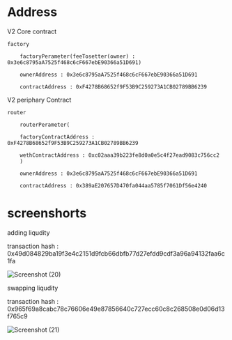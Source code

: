 # Address
V2 Core contract
	
	factory
		
		factoryPerameter(feeTosetter(owner) : 0x3e6c8795aA7525f468c6cF667ebE90366a51D691)
		
		ownerAddress : 0x3e6c8795aA7525f468c6cF667ebE90366a51D691
		
		contractAddress : 0xF4278B68652f9F53B9C259273A1CB02789BB6239
		


V2 periphary Contract
	
	router
		
		routerPerameter(
		
		factoryContractAddress : 0xF4278B68652f9F53B9C259273A1CB02789BB6239
		
		wethContractAddress : 0xc02aaa39b223fe8d0a0e5c4f27ead9083c756cc2 
		)
		
		ownerAddress : 0x3e6c8795aA7525f468c6cF667ebE90366a51D691
		
		contractAddress : 0x389aE207657D470fa044aa5785f7061Df56e4240
# screenshorts

adding liqudity

transaction hash : 0x49d084829ba19f3e4c2151d9fcb66dbfb77d27efdd9cdf3a96a94132faa6c1fa

![Screenshot (20)](https://user-images.githubusercontent.com/94522477/157381357-d7cb13b8-f3e6-4f81-b0e1-99d8714ae07a.png)


swapping liqudity

transaction hash : 0x965f69a8cabc78c76606e49e87856640c727ecc60c8c268508e0d06d13f765c9

![Screenshot (21)](https://user-images.githubusercontent.com/94522477/157381553-3421436f-a48e-4ac1-8ae0-ced9a87bcfa7.png)


